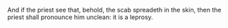 And if the priest see that, behold, the scab spreadeth in the skin, then the priest shall pronounce him unclean: it is a leprosy.
